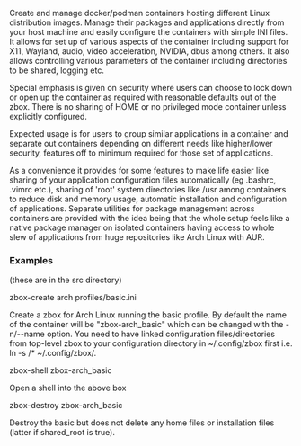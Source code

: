 Create and manage docker/podman containers hosting different Linux
distribution images. Manage their packages and applications directly
from your host machine and easily configure the containers with
simple INI files. It allows for set up of various aspects of
the container including support for X11, Wayland, audio, video acceleration,
NVIDIA, dbus among others. It also allows controlling various parameters
of the container including directories to be shared, logging etc.

Special emphasis is given on security where users can choose to lock down
or open up the container as required with reasonable defaults out of the
zbox. There is no sharing of HOME or no privileged mode container unless
explicitly configured.

Expected usage is for users to group similar applications in a container
and separate out containers depending on different needs like higher/lower
security, features off to minimum required for those set of applications.

As a convenience it provides for some features to make life easier like
sharing of your application configuration files automatically
(eg .bashrc, .vimrc etc.), sharing of 'root' system directories
like /usr among containers to reduce disk and memory usage, automatic
installation and configuration of applications. Separate utilities
for package management across containers are provided with the idea
being that the whole setup feels like a native package manager on
isolated containers having access to whole slew of applications from
huge repositories like Arch Linux with AUR.


### Examples

(these are in the src directory)

zbox-create arch profiles/basic.ini

Create a zbox for Arch Linux running the basic profile. By default the name of
the container will be "zbox-arch\_basic" which can be changed with the -n/--name option.
You need to have linked configuration files/directories from top-level zbox to your
configuration directory in ~/.config/zbox first i.e. ln -s <zbox-checkout>/\* ~/.config/zbox/.


zbox-shell zbox-arch\_basic

Open a shell into the above box

zbox-destroy zbox-arch\_basic

Destroy the basic but does not delete any home files or installation files (latter if shared\_root is true).

